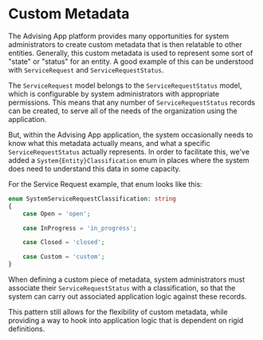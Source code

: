 # Custom Metadata
The Advising App platform provides many opportunities for system administrators to create custom metadata that is then relatable to other entities. Generally, this custom metadata is used to represent some sort of "state" or "status" for an entity. A good example of this can be understood with `ServiceRequest` and `ServiceRequestStatus`.

The `ServiceRequest` model belongs to the `ServiceRequestStatus` model, which is configurable by system administrators with appropriate permissions. This means that any number of `ServiceRequestStatus` records can be created, to serve all of the needs of the organization using the application.

But, within the Advising App application, the system occasionally needs to know what this metadata actually means, and what a specific `ServiceRequestStatus` actually represents. In order to facilitate this, we've added a `System{Entity}Classification` enum in places where the system does need to understand this data in some capacity.

For the Service Request example, that enum looks like this:

``` php
enum SystemServiceRequestClassification: string
{
    case Open = 'open';

    case InProgress = 'in_progress';

    case Closed = 'closed';

    case Custom = 'custom';
}
```

When defining a custom piece of metadata, system administrators must associate their `ServiceRequestStatus` with a classification, so that the system can carry out associated application logic against these records.


This pattern still allows for the flexibility of custom metadata, while providing a way to hook into application logic that is dependent on rigid definitions.
